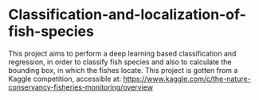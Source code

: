 # Classification-and-localization-of-fish-species
This project aims to perform a deep learning based classification and regression, in order to classify fish species and also to calculate the bounding box, in which the fishes locate. This project is gotten from a Kaggle competition, accessible at: https://www.kaggle.com/c/the-nature-conservancy-fisheries-monitoring/overview
